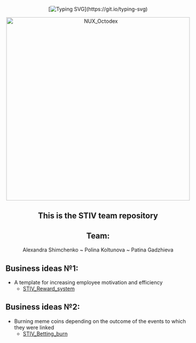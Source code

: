 <div align="center">

  [![Typing SVG](https://readme-typing-svg.herokuapp.com?font=Dela+Gothic+One&size=29&pause=1000&color=4B18A7&center=true&width=443&lines=Hello+World!)](https://git.io/typing-svg)

<img src="https://user-images.githubusercontent.com/74038190/212741999-016fddbd-617a-4448-8042-0ecf907aea25.gif" width="500" alt="NUX_Octodex">
 <h2>This is the STIV team repository<br/>
  </h2>
                                                  
  <h2>Team:</h2>
  Alexandra Shimchenko
  ~ Polina Koltunova
  ~ Patina Gadzhieva
</div>

## Business ideas №1:
* A template for increasing employee motivation and efficiency
    * [STIV_Reward_system](https://docs.google.com/document/d/1fVD05gVLwyr2VAlFQSx6OoY2Id7QUxb5h3NdTvrj59Y/edit)
  
## Business ideas №2:
* Burning meme coins depending on the outcome of the events to which they were linked
    * [STIV_Betting_burn](https://docs.google.com/document/d/13U9ayck8A3IGyI_10-RUWrE6VRxuhAtKPUhskDOaLVc/edit)
